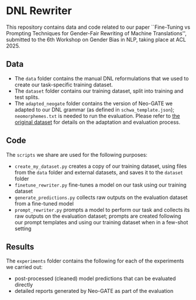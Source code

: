 # DNL Rewriter

This repository contains data and code related to our paper ``Fine-Tuning vs Prompting Techniques for Gender-Fair Rewriting of Machine Translations'', submitted to the 6th Workshop on Gender Bias in NLP, taking place at ACL 2025. 

## Data
* The `data` folder contains the manual DNL reformulations that we used to create our task-specific training dataset. 
* The `dataset` folder contains our training dataset, split into training and test splits. 
* The `adapted_neogate` folder contains the version of Neo-GATE we adapted to our DNL grammar (as defined in `schwa_template.json`); `neomorphemes.txt` is needed to run the evaluation. 
Please refer to [the original dataset](https://huggingface.co/datasets/FBK-MT/Neo-GATE) for details on the adaptation and evaluation process. 

## Code
The `scripts` we share are used for the following purposes:
* `create_my_dataset.py` creates a copy of our training dataset, using files from the `data` folder and external datasets, and saves it to the `dataset` folder
* `finetune_rewriter.py` fine-tunes a model on our task using our training dataset
* `generate_predictions.py` collects raw outputs on the evaluation dataset from a fine-tuned model
* `prompt_rewriter.py` prompts a model to perform our task and collects its raw outputs on the evaluation dataset; prompts are created following our prompt templates and using our training dataset when in a few-shot setting

## Results
The `experiments` folder contains the following for each of the experiments we carried out:
* post-processed (cleaned) model predictions that can be evaluated directly
* detailed reports generated by Neo-GATE as part of the evaluation